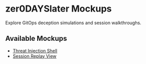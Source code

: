 # zer0DAYSlater Mockups

Explore GitOps deception simulations and session walkthroughs.

## Available Mockups

- [Threat Injection Shell](mockups/md/zer0DAYSlater_terminal_mockup.md)
- [Session Replay View](mockups/md/zer0DAYSlater_session_replay_mockup.md)
